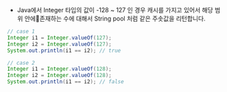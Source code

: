 
- Java에서 Integer 타입의 값이 -128 ~ 127 인 경우 캐시를 가지고 있어서 해당 범위 안에존재하는 수에 대해서 String pool 처럼 같은 주솟값을 리턴합니다. 

```java
// case 1
Integer i1 = Integer.valueOf(127);
Integer i2 = Integer.valueOf(127);
System.out.println(i1 == i2); // true

// case 2
Integer i1 = Integer.valueOf(128);  
Integer i2 = Integer.valueOf(128);
System.out.println(i1 == i2); // false
```
